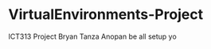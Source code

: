 VirtualEnvironments-Project
===========================

ICT313 Project
Bryan
Tanza
Anopan be all setup yo
